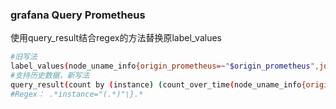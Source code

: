 
### grafana Query Prometheus

使用query_result结合regex的方法替换原label_values

```bash
#旧写法
label_values(node_uname_info{origin_prometheus=~"$origin_prometheus",job=~"$job",nodename=~"$hostname"},instance)
#支持历史数据，新写法
query_result(count by (instance) (count_over_time(node_uname_info{origin_prometheus=~"$origin_prometheus",job=~"$job",nodename=~"$hostname"}[$__range])))
#Regex： .*instance="(.*)"\}.*
```
